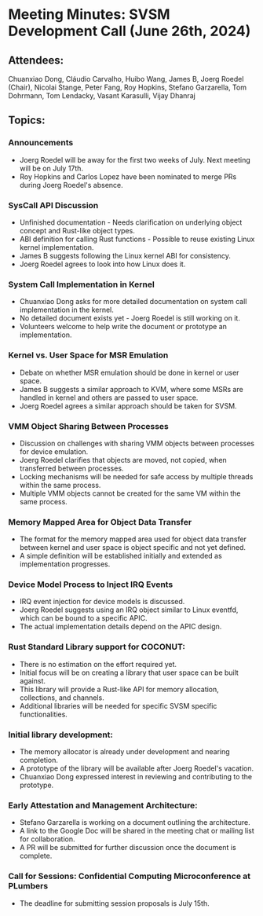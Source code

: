 # Meeting Minutes: SVSM Development Call (June 26th, 2024)

## Attendees:

Chuanxiao Dong, Cláudio Carvalho, Huibo Wang, James B, Joerg Roedel (Chair), Nicolai Stange, Peter Fang, Roy Hopkins, Stefano Garzarella, Tom Dohrmann, Tom Lendacky, Vasant Karasulli, Vijay Dhanraj

## Topics:

### Announcements

* Joerg Roedel will be away for the first two weeks of July. Next meeting will be on July 17th.
* Roy Hopkins and Carlos Lopez have been nominated to merge PRs during Joerg Roedel's absence.

### SysCall API Discussion

* Unfinished documentation - Needs clarification on underlying object concept and Rust-like object types.
* ABI definition for calling Rust functions - Possible to reuse existing Linux kernel implementation.
* James B suggests following the Linux kernel ABI for consistency.
* Joerg Roedel agrees to look into how Linux does it.

### System Call Implementation in Kernel

* Chuanxiao Dong asks for more detailed documentation on system call implementation in the kernel.
* No detailed document exists yet - Joerg Roedel is still working on it.
* Volunteers welcome to help write the document or prototype an implementation.

### Kernel vs. User Space for MSR Emulation

* Debate on whether MSR emulation should be done in kernel or user space.
* James B suggests a similar approach to KVM, where some MSRs are handled in kernel and others are passed to user space.
* Joerg Roedel agrees a similar approach should be taken for SVSM.

### VMM Object Sharing Between Processes

* Discussion on challenges with sharing VMM objects between processes for device emulation.
* Joerg Roedel clarifies that objects are moved, not copied, when transferred between processes.
* Locking mechanisms will be needed for safe access by multiple threads within the same process.
* Multiple VMM objects cannot be created for the same VM within the same process.

### Memory Mapped Area for Object Data Transfer

* The format for the memory mapped area used for object data transfer between kernel and user space is object specific and not yet defined.
* A simple definition will be established initially and extended as implementation progresses.

### Device Model Process to Inject IRQ Events

* IRQ event injection for device models is discussed.
* Joerg Roedel suggests using an IRQ object similar to Linux eventfd, which can be bound to a specific APIC.
* The actual implementation details depend on the APIC design.

### Rust Standard Library support for COCONUT:

* There is no estimation on the effort required yet.
* Initial focus will be on creating a library that user space can be built against.
* This library will provide a Rust-like API for memory allocation, collections, and channels.
* Additional libraries will be needed for specific SVSM specific functionalities.

### Initial library development:

* The memory allocator is already under development and nearing completion.
* A prototype of the library will be available after Joerg Roedel's vacation.
* Chuanxiao Dong expressed interest in reviewing and contributing to the prototype.

### Early Attestation and Management Architecture:

* Stefano Garzarella is working on a document outlining the architecture.
* A link to the Google Doc will be shared in the meeting chat or mailing list for collaboration.
* A PR will be submitted for further discussion once the document is complete.

### Call for Sessions: Confidential Computing Microconference at PLumbers

* The deadline for submitting session proposals is July 15th.
